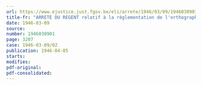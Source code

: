 ```yaml
---
url: https://www.ejustice.just.fgov.be/eli/arrete/1946/03/09/1946030901/justel
title-fr: "ARRETE DU REGENT relatif à la règlementation de l'orthographe de la langue néerlandaise"
date: 1946-03-09
source:
number: 1946030901
page: 3207
case: 1946-03-09/02
publication: 1946-04-05
starts:
modifies:
pdf-original:
pdf-consolidated:
---
```


